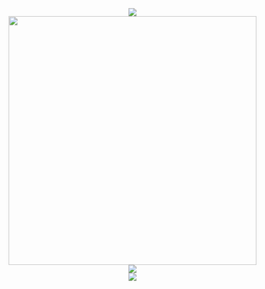 

<div align="center"> <img src="https://metrics.lecoq.io/ZhiiwChen?template=classic&config.timezone=Asia%2FShanghai"> </div>
 
 <div align='center'>
 <a href="#"><img src="https://github-readme-stats.vercel.app/api?username=ZhiiwChen&show_icons=true&count_private=true&theme=dark" width="500"></a>
</div>

<div align="center"> <img src="https://activity-graph.herokuapp.com/graph?username=ZhiiwChen&theme=xcode" /> </div>

<div align="center"> <img src="https://visitor-badge.glitch.me/badge?page_id=ZhiiwChen" /> </div>
